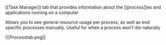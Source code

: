[[Task Manager]] tab that provides information about the [[process]]es and applications running on a computer

Allows you to see general resource usage per process, as well as end specific processes manually.
	Useful for when a process won't die naturally

![[Processtab.png]]